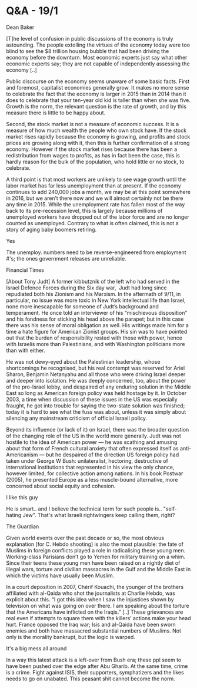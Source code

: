# Q&A - 19/1

Dean Baker

[T]he level of confusion in public discussions of the economy is truly astounding. The people extolling the virtues of the economy today were too blind to see the $8 trillion housing bubble that had been driving the economy before the downturn. Most economic experts just say what other economic experts say; they are not capable of independently assessing the economy [..]

Public discourse on the economy seems unaware of some basic facts. First and foremost, capitalist economies generally grow. It makes no more sense to celebrate the fact that the economy is larger in 2015 than in 2014 than it does to celebrate that your ten-year old kid is taller than when she was five. Growth is the norm, the relevant question is the rate of growth, and by this measure there is little to be happy about.

Second, the stock market is not a measure of economic success. It is a measure of how much wealth the people who own stock have. If the stock market rises rapidly because the economy is growing, and profits and stock prices are growing along with it, then this is further confirmation of a strong economy. However if the stock market rises because there has been a redistribution from wages to profits, as has in fact been the case, this is hardly reason for the bulk of the population, who hold little or no stock, to celebrate.     

A third point is that most workers are unlikely to see wage growth until the labor market has far less unemployment than at present. If the economy continues to add 240,000 jobs a month, we may be at this point somewhere in 2016, but we aren’t there now and we will almost certainly not be there any time in 2015. While the unemployment rate has fallen most of the way back to its pre-recession level, this is largely because millions of unemployed workers have dropped out of the labor force and are no longer counted as unemployed. Contrary to what is often claimed, this is not a story of aging baby boomers retiring.

Yes

The unemploy. numbers need to be reverse-engineered from employment #'s; the ones government releases are unreliable.

Financial Times

[About Tony Judt] A former kibbutznik of the left who had served in the Israel Defence Forces during the Six day war,  Judt had long since repudiated both his Zionism and his Marxism. In the aftermath of 9/11, in particular, no issue was more toxic in New York intellectual life than Israel, none more inescapable for someone of Judt’s background and temperament. He once told an interviewer of his “mischievous disposition” and his fondness for sticking his head above the parapet; but in this case there was his sense of moral obligation as well. His writings made him for a time a hate figure for American Zionist groups. His sin was to have pointed out that the burden of responsibility rested with those with power, hence with Israelis more than Palestinians, and with Washington politicians more than with either.

He was not dewy-eyed about the Palestinian leadership, whose shortcomings he recognised, but his real contempt was reserved for Ariel Sharon, Benjamin Netanyahu and all those who were driving Israel deeper and deeper into isolation. He was deeply concerned, too, about the power of the pro-Israel lobby, and despaired of any enduring solution in the Middle East so long as American foreign policy was held hostage by it. In October 2003, a time when discussion of these issues in the US was especially fraught, he got into trouble for saying the two-state solution was finished; today it is hard to see what the fuss was about, unless it was simply about silencing any mainstream criticism of official Israeli policy.

Beyond its influence (or lack of it) on Israel, there was the broader question of the changing role of the US in the world more generally. Judt was not hostile to the idea of American power — he was scathing and amusing about that form of French cultural anxiety that often expressed itself as anti-Americanism — but he despaired of the direction US foreign policy had taken under George W Bush: unilateralist, hectoring, destructive of international institutions that represented in his view the only chance, however limited, for collective action among nations. In his book Postwar (2005), he presented Europe as a less muscle-bound alternative, more concerned about social equity and cohesion.

I like this guy

He is smart.. and I believe the technical term for such people is.. "self-hating Jew". That's what Israeli rightwingers keep calling them, right?

The Guardian

Given
 world events over the past decade or so, the most obvious explanation 
[for C. Hebdo shooting] is also the most plausible: the fate of Muslims 
in foreign conflicts played a role in radicalising these young men. 
Working-class Parisians don’t go to Yemen for military training on a 
whim. Since their teens these young men have been raised on a nightly 
diet of illegal wars, torture and civilian massacres in the Gulf and the
 Middle East in which the victims have usually been Muslim.

In
 a court deposition in 2007, Chérif Kouachi, the younger of the brothers
 affiliated with al-Qaida who shot the journalists at Charlie Hebdo, was
 explicit about this. “I got this idea when I saw the injustices shown 
by television on what was going on over there. I am speaking about the 
torture that the Americans have inflicted on the Iraqis.” [..] These 
grievances are real even if attempts to square them with the killers’ 
actions make your head hurt. France opposed the Iraq war; Isis and 
al-Qaida have been sworn enemies and both have massacred substantial 
numbers of Muslims. Not only is the morality bankrupt, but the logic is 
warped.

It's a big mess all around

In a way this latest attack is a left-over from Bush era; these ppl
 seem to have been pushed over the edge after Abu Gharib. At the same
 time, crime is a crime. Fight against ISIS, their supporters,
 symphatizers and the likes needs to go on unabated. This peasant shit
 cannot become the norm.












